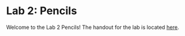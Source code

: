 # Lab 2: Pencils
Welcome to the Lab 2 Pencils! The handout for the lab is located [here](https://browncsci1230.github.io/labs/lab2).

